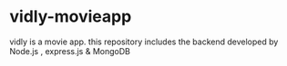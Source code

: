 # vidly-movieapp
vidly is a movie app. this repository includes the backend developed by Node.js , express.js &amp; MongoDB   

